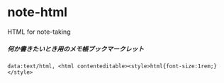 # note-html

HTML for note-taking

##### 何か書きたいとき用のメモ帳ブックマークレット

```
data:text/html, <html contenteditable><style>html{font-size:1rem;}</style>
```
